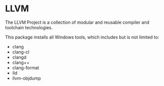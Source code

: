 # LLVM

The LLVM Project is a collection of modular and reusable compiler and toolchain technologies. 

This package installs all Windows tools, which includes but is not limited to:
- clang
- clang-cl
- clangd
- clang++
- clang-format
- lld
- llvm-objdump
